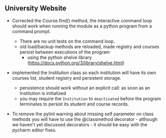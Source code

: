 ## University Website

* Corrected the Course.find() method, the interactive command loop should work when running the module as a python program from a command prompt.
  * There are no unit tests on the command loop.
  * old load/backup methods are reloaded, made registry and courses persist between executions of the program
    * using the python shelve library (https://docs.python.org/3/library/shelve.html)
* implemented the Institution class so each institution will have its own courses list, student registry and persistent storage.
    * persistence should work without an explicit call: as soon as an Institution is initialized
    * you may require the `Institution` to `deactivated` before the program terminates to persist its student and course records.


* To remove the pylint warning about missing self parameter on class methods you will have to use the @classmethod decorator - although we haven't yet discussed decorators - it should be easy with the pycharm editor fixes.
